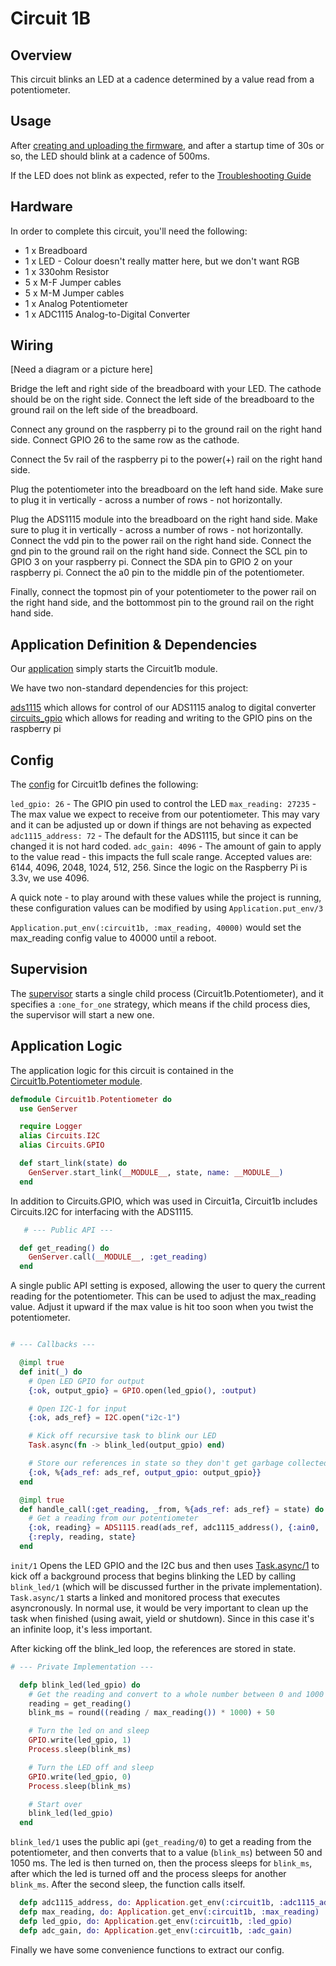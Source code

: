 # Circuit 1B

## Overview

This circuit blinks an LED at a cadence determined by a value read from a potentiometer.

## Usage

After [creating and uploading the firmware](../../FIRMWARE.md), and after a startup time of 30s or so, the LED should blink at a cadence of 500ms.

If the LED does not blink as expected, refer to the [Troubleshooting Guide](../../TROUBLESHOOTING.md)

## Hardware

In order to complete this circuit, you'll need the following:

- 1 x Breadboard
- 1 x LED - Colour doesn't really matter here, but we don't want RGB
- 1 x 330ohm Resistor
- 5 x M-F Jumper cables
- 5 x M-M Jumper cables
- 1 x Analog Potentiometer
- 1 x ADC1115 Analog-to-Digital Converter

## Wiring

[Need a diagram or a picture here]

Bridge the left and right side of the breadboard with your LED.  The cathode should be on the right side.  Connect the left side of the breadboard to the ground rail on the left side of the breadboard.

Connect any ground on the raspberry pi to the ground rail on the right hand side.  Connect GPIO 26 to the same row as the cathode.

Connect the 5v rail of the raspberry pi to the power(+) rail on the right hand side. 

Plug the potentiometer into the breadboard on the left hand side.  Make sure to plug it in vertically - across a number of rows - not horizontally. 

Plug the ADS1115 module into the breadboard on the right hand side.  Make sure to plug it in vertically - across a number of rows - not horizontally.  Connect the vdd pin to the power rail on the right hand side.  Connect the gnd pin to the ground rail on the right hand side.  Connect the SCL pin to GPIO 3 on your raspberry pi.  Connect the SDA pin to GPIO 2 on your raspberry pi.  Connect the a0 pin to the middle pin of the potentiometer.

Finally, connect the topmost pin of your potentiometer to the power rail on the right hand side, and the bottommost pin to the ground rail on the right hand side.

## Application Definition & Dependencies

Our [application](./mix.exs) simply starts the Circuit1b module.

We have two non-standard dependencies for this project:

[ads1115](https://hexdocs.pm/ads1115/readme.html) which allows for control of our ADS1115 analog to digital converter
[circuits_gpio](https://hexdocs.pm/circuits_gpio/Circuits.GPIO.html) which allows for reading and writing to the GPIO pins on the raspberry pi

## Config

The [config](./config/config.exs) for Circuit1b defines the following:

`led_gpio: 26` - The GPIO pin used to control the LED
`max_reading: 27235` - The max value we expect to receive from our potentiometer.  This may vary and it can be adjusted up or down if things are not behaving as expected
`adc1115_address: 72` - The default for the ADS1115, but since it can be changed it is not hard coded.
`adc_gain: 4096` - The amount of gain to apply to the value read - this impacts the full scale range.  Accepted values are: 6144, 4096, 2048, 1024, 512, 256.  Since the logic on the Raspberry Pi is 3.3v, we use 4096.

A quick note - to play around with these values while the project is running, these configuration values can be modified by using `Application.put_env/3`

`Application.put_env(:circuit1b, :max_reading, 40000)` would set the max_reading config value to 40000 until a reboot.

## Supervision

The [supervisor](./lib/supervisor.ex) starts a single child process (Circuit1b.Potentiometer), and it specifies a `:one_for_one` strategy, which means if the child process dies, the supervisor will start a new one. 

## Application Logic

The application logic for this circuit is contained in the [Circuit1b.Potentiometer module](./lib/potentiometer.ex).

```elixir
defmodule Circuit1b.Potentiometer do
  use GenServer

  require Logger
  alias Circuits.I2C
  alias Circuits.GPIO

  def start_link(state) do
    GenServer.start_link(__MODULE__, state, name: __MODULE__)
  end
```

In addition to Circuits.GPIO, which was used in Circuit1a, Circuit1b includes Circuits.I2C for interfacing with the ADS1115.

```elixir
   # --- Public API ---

  def get_reading() do
    GenServer.call(__MODULE__, :get_reading)
  end
```

A single public API setting is exposed, allowing the user to query the current reading for the potentiometer.  This can be used to adjust the max_reading value.  Adjust it upward if the max value is hit too soon when you twist the potentiometer.

```elixir

# --- Callbacks ---

  @impl true
  def init(_) do
    # Open LED GPIO for output
    {:ok, output_gpio} = GPIO.open(led_gpio(), :output)

    # Open I2C-1 for input
    {:ok, ads_ref} = I2C.open("i2c-1")

    # Kick off recursive task to blink our LED
    Task.async(fn -> blink_led(output_gpio) end)

    # Store our references in state so they don't get garbage collected
    {:ok, %{ads_ref: ads_ref, output_gpio: output_gpio}}
  end

  @impl true
  def handle_call(:get_reading, _from, %{ads_ref: ads_ref} = state) do
    # Get a reading from our potentiometer
    {:ok, reading} = ADS1115.read(ads_ref, adc1115_address(), {:ain0, :gnd}, 4096)
    {:reply, reading, state}
  end
```

`init/1` Opens the LED GPIO and the I2C bus and then uses [Task.async/1]() to kick off a background process that begins blinking the LED by calling `blink_led/1` (which will be discussed further in the private implementation).  `Task.async/1` starts a linked and monitored process that executes asyncronously.  In normal use, it would be very important to clean up the task when finished (using await, yield or shutdown).  Since in this case it's an infinite loop, it's less important.

After kicking off the blink_led loop, the references are stored in state.

```elixir
# --- Private Implementation ---

  defp blink_led(led_gpio) do
    # Get the reading and convert to a whole number between 0 and 1000
    reading = get_reading()
    blink_ms = round((reading / max_reading()) * 1000) + 50

    # Turn the led on and sleep
    GPIO.write(led_gpio, 1)
    Process.sleep(blink_ms)

    # Turn the LED off and sleep
    GPIO.write(led_gpio, 0)
    Process.sleep(blink_ms)

    # Start over
    blink_led(led_gpio)
  end

```
`blink_led/1` uses the public api (`get_reading/0`) to get a reading from the potentiometer, and then converts that to a value (`blink_ms`) between 50 and 1050 ms.  The led is then turned on, then the process sleeps for `blink_ms`, after which the led is turned off and the process sleeps for another `blink_ms`.  After the second sleep, the function calls itself.

```elixir
  defp adc1115_address, do: Application.get_env(:circuit1b, :adc1115_address)
  defp max_reading, do: Application.get_env(:circuit1b, :max_reading)
  defp led_gpio, do: Application.get_env(:circuit1b, :led_gpio)
  defp adc_gain, do: Application.get_env(:circuit1b, :adc_gain)
```

Finally we have some convenience functions to extract our config.
